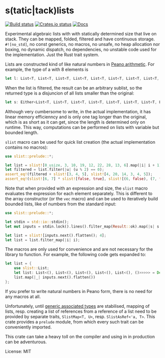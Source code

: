 # s(tatic|tack)lists
[![Build status](https://badgen.net/github/status/grego/slist)](https://github.com/grego/slist/actions?query=workflow%3Atests) 
[![Crates.io status](https://badgen.net/crates/v/slist)](https://crates.io/crates/slist)
[![Docs](https://docs.rs/slist/badge.svg)](https://docs.rs/slist)

Experimental algebraic lists with with statically determined size that live on stack.
They can be mapped, folded, filtered and have continuous storage.
`#![no_std]`, no const generics, no macros, no unsafe, no heap allocation nor boxing,
no dynamic dispatch, no dependencies, no unstable code used for the implementation.
Just the Rust trait system.

Lists are constructed kind of like natural numbers in [Peano arithmetic](https://en.wikipedia.org/wiki/Peano_axioms).
For example, the type of a with 8 elements is
```rust
let l: List<T, List<T, List<T, List<T, List<T, List<T, List<T, List<T, ()>>>>>>>>;
```

When the list is filtered, the result can be an arbitrary sublist, so the returned
type is a disjuncion of all lists smaller than the original:
```rust
let s: Either<List<T, List<T, List<T, List<T, List<T, List<T, List<T, List<T, ()>>>>>>>>, Either<List<T, List<T, List<T, List<T, List<T, List<T, List<T, ()>>>>>>>, Either<List<T, List<T, List<T, List<T, List<T, List<T, ()>>>>>>, Either<List<T, List<T, List<T, List<T, List<T, ()>>>>>, Either<List<T, List<T, List<T, List<T, ()>>>>, Either<List<T, List<T, List<T, ()>>>, Either<List<T, List<T, ()>>, Either<List<T, ()>, Either<(), Infallible>>>>>>>>>;
```
Although very cumbersome to write, in the actual implementation, it has linear memory efficienncy and
is only one tag longer than the original, which is as short as it can get, since the length is
determined only on runtime. This way, computations can be performed on lists with variable but bounded length.

`slist` macro can be used for quick list creation (the actual implementation contains no macros):
```rust
use slist::prelude::*;

let list = slist![0_usize, 3, 10, 19, 12, 22, 28, 13, 6].map(|i| i + 1);
let filtered = list.filter(|u| (u % 2) == 0);
assert_eq!(filtered + slist![3, 4, 5], slist![4, 20, 14, 3, 4, 5]);
assert_eq!(slist![6, 7] * slist![false, true], slist![(6, false), (7, false), (6, true), (7, true)]);
```

Note that when provided with an expression and size, the `slist` macro evaluates the expression
for each element separately. This is different to the array constructor (or the `vec` macro)
and can be used to iteratively build bounded lists, like of numbers from the standard input:
```rust
use slist::prelude::*;

let stdin = std::io::stdin();
let mut inputs = stdin.lock().lines().filter_map(Result::ok).map(|s| s.parse::<u16>().ok());

let list = slist![inputs.next().flatten(); 4];
let list = list.filter_map(|i| i);
```

The macros are only used for convenience and are not necessary for the library to function.
For example, the following code gets expanded to:
```rust
let list = {
    use slist::List;
    let list: List<(), List<(), List<(), List<(), List<(), ()>>>>> = Default::default();
    list.map(|_| inputs.next().flatten())
};
```
If you prefer to write natural numbers in Peano form, there is no need for any macros at all.

Unfortunately, until [generic associated types](https://github.com/rust-lang/rfcs/blob/master/text/1598-generic_associated_types.md)
are stabilised, mapping of lists, resp. creating a list of references from a reference of a list
need to be provided by separate traits, `SlistMap<T, U>`, resp. `SlistAsRef<'a, T>`.
This crate provides a `prelude` module, from which every such trait can be conveniently imported.

This crate can take a heavy toll on the compiler and using in in production can be adventurous.

License: MIT
